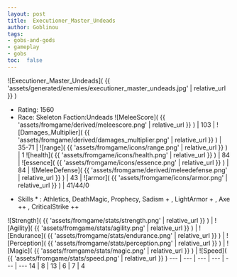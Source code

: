```yaml
---
layout: post
title:  Executioner_Master_Undeads
author: Goblinou
tags:
- gobs-and-gods
- gameplay
- gobs
toc:  false
---
```


![Executioner_Master_Undeads]( {{ 'assets/generated/enemies/executioner_master_undeads.jpg' | relative_url }} )
- Rating: 1560
- Race: Skeleton  Faction:Undeads
![MeleeScore]( {{ 'assets/fromgame/derived/meleescore.png' | relative_url }} ) | 103 | ![Damages_Multiplier]( {{ 'assets/fromgame/derived/damages_multiplier.png' | relative_url }} ) | 35-71 | ![range]( {{ 'assets/fromgame/icons/range.png' | relative_url }} ) | 1
![health]( {{ 'assets/fromgame/icons/health.png' | relative_url }} ) | 84 | ![essence]( {{ 'assets/fromgame/icons/essence.png' | relative_url }} ) | 84 | ![MeleeDefense]( {{ 'assets/fromgame/derived/meleedefense.png' | relative_url }} ) | 43 | ![armor]( {{ 'assets/fromgame/icons/armor.png' | relative_url }} ) | 41/44/0
* Skills * : Athletics, DeathMagic, Prophecy, Sadism + , LightArmor + , Axe ++ , CriticalStrike ++ 

![Strength]( {{ 'assets/fromgame/stats/strength.png' | relative_url }} ) | ![Agility]( {{ 'assets/fromgame/stats/agility.png' | relative_url }} ) | ![Endurance]( {{ 'assets/fromgame/stats/endurance.png' | relative_url }} ) | ![Perception]( {{ 'assets/fromgame/stats/perception.png' | relative_url }} ) | ![Magic]( {{ 'assets/fromgame/stats/magic.png' | relative_url }} ) | ![Speed]( {{ 'assets/fromgame/stats/speed.png' | relative_url }} )
--- | --- | --- | --- | --- | ---
14 | 8 | 13 | 6 | 7 | 4
